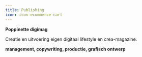 ```yaml
---
title: Publishing
icon: icon-ecommerce-cart
---
```


**Poppinette digimag**

Creatie en uitvoering eigen digitaal lifestyle en crea-magazine.

**management, copywriting, productie, grafisch ontwerp**